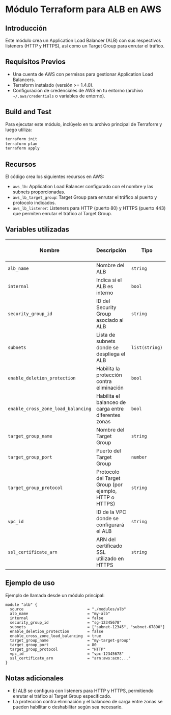 # Módulo Terraform para ALB en AWS

## Introducción

Este módulo crea un Application Load Balancer (ALB) con sus respectivos listeners (HTTP y HTTPS), así como un Target Group para enrutar el tráfico.

## Requisitos Previos

- Una cuenta de AWS con permisos para gestionar Application Load Balancers.
- Terraform instalado (versión >= 1.4.0).
- Configuración de credenciales de AWS en tu entorno (archivo `~/.aws/credentials` o variables de entorno).

## Build and Test

Para ejecutar este módulo, inclúyelo en tu archivo principal de Terraform y luego utiliza:

```bash
terraform init
terraform plan
terraform apply
```

## Recursos

El código crea los siguientes recursos en AWS:

- `aws_lb`: Application Load Balancer configurado con el nombre y las subnets proporcionadas.
- `aws_lb_target_group`: Target Group para enrutar el tráfico al puerto y protocolo indicados.
- `aws_lb_listener`: Listeners para HTTP (puerto 80) y HTTPS (puerto 443) que permiten enrutar el tráfico al Target Group.

## Variables utilizadas

| Nombre                             | Descripción                                            | Tipo           | Valor por defecto | Obligatorio |
| ---------------------------------- | ------------------------------------------------------ | -------------- | ----------------- | ----------- |
| `alb_name`                         | Nombre del ALB                                         | `string`       | -                 | Sí          |
| `internal`                         | Indica si el ALB es interno                            | `bool`         | `false`           | No          |
| `security_group_id`                | ID del Security Group asociado al ALB                  | `string`       | -                 | Sí          |
| `subnets`                          | Lista de subnets donde se despliega el ALB             | `list(string)` | -                 | Sí          |
| `enable_deletion_protection`       | Habilita la protección contra eliminación              | `bool`         | `false`           | No          |
| `enable_cross_zone_load_balancing` | Habilita el balanceo de carga entre diferentes zonas   | `bool`         | `true`            | No          |
| `target_group_name`                | Nombre del Target Group                                | `string`       | -                 | Sí          |
| `target_group_port`                | Puerto del Target Group                                | `number`       | -                 | Sí          |
| `target_group_protocol`            | Protocolo del Target Group (por ejemplo, HTTP o HTTPS) | `string`       | -                 | Sí          |
| `vpc_id`                           | ID de la VPC donde se configurará el ALB               | `string`       | -                 | Sí          |
| `ssl_certificate_arn`              | ARN del certificado SSL utilizado en HTTPS             | `string`       | -                 | Sí          |

## Ejemplo de uso

Ejemplo de llamada desde un módulo principal:

```hcl
module "alb" {
  source                            = "./modules/alb"
  alb_name                          = "my-alb"
  internal                          = false
  security_group_id                 = "sg-12345678"
  subnets                           = ["subnet-12345", "subnet-67890"]
  enable_deletion_protection        = false
  enable_cross_zone_load_balancing  = true
  target_group_name                 = "my-target-group"
  target_group_port                 = 80
  target_group_protocol             = "HTTP"
  vpc_id                            = "vpc-12345678"
  ssl_certificate_arn               = "arn:aws:acm:..."
}

```

## Notas adicionales

- El ALB se configura con listeners para HTTP y HTTPS, permitiendo enrutar el tráfico al Target Group especificado.
- La protección contra eliminación y el balanceo de carga entre zonas se pueden habilitar o deshabilitar según sea necesario.